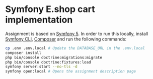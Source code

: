 # Symfony E.shop cart implementation

Assignment is based on [Symfony 5](https://symfony.com/doc/current/index.html). In order to run this
locally, install [Symfony CLI](https://symfony.com/download),
[Composer](https://getcomposer.org/download/) and run the following commands:

```bash
cp .env .env.local # Update the DATABASE_URL in the .env.local
composer install
php bin/console doctrine:migrations:migrate
php bin/console doctrine:fixtures:load
symfony server:start --no-tls -d
symfony open:local # Opens the assignment description page
```
